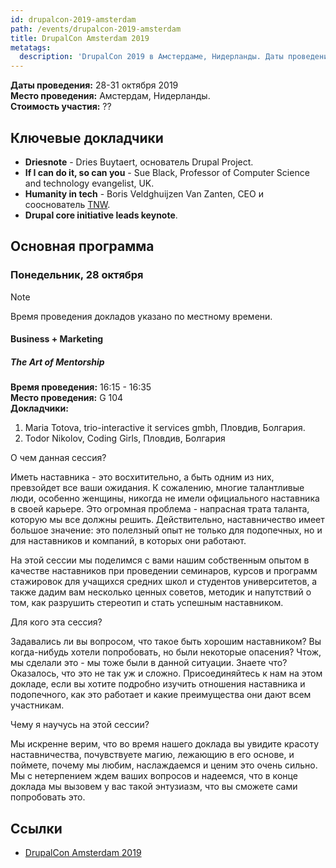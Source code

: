 ```yaml
---
id: drupalcon-2019-amsterdam
path: /events/drupalcon-2019-amsterdam
title: DrupalCon Amsterdam 2019
metatags:
  description: 'DrupalCon 2019 в Амстердаме, Нидерланды. Даты проведения, докладчики, доклады.'
---
```


**Даты проведения:** 28-31 октября 2019\
**Место проведения:** Амстердам, Нидерланды.\
**Стоимость участия:** ??


## Ключевые докладчики

- **Driesnote** - Dries Buytaert, основатель Drupal Project.
- **If I can do it, so can you** - Sue Black, Professor of Computer Science and technology evangelist, UK.
- **Humanity in tech** - Boris Veldghuijzen Van Zanten, CEO и сооснователь [TNW](https://thenextweb.com/).
- **Drupal core initiative leads keynote**.

## Основная программа

### Понедельник, 28 октября

> [!NOTE]
> Время проведения докладов указано по местному времени.

#### Business + Marketing

##### The Art of Mentorship

**Время проведения:** 16:15 - 16:35\
**Место проведения:** G 104\
**Докладчики:** 

1. Maria Totova, trio-interactive it services gmbh, Пловдив, Болгария.
1. Todor Nikolov, Coding Girls, Пловдив, Болгария

О чем данная сессия?

Иметь наставника - это восхитительно, а быть одним из них, превзойдет все ваши ожидания. К сожалению, многие талантливые люди, особенно женщины, никогда не имели официального наставника в своей карьере. Это огромная проблема - напрасная трата таланта, которую мы все должны решить. Действительно, наставничество имеет большое значение: это полелзный опыт не только для подопечных, но и для наставников и компаний, в которых они работают.

На этой сессии мы поделимся с вами нашим собственным опытом в качестве наставников при проведении семинаров, курсов и программ стажировок для учащихся средних школ и студентов университетов, а также дадим вам несколько ценных советов, методик и напутствий о том, как разрушить стереотип и стать успешным наставником.

Для кого эта сессия?

Задавались ли вы вопросом, что такое быть хорошим наставником? Вы когда-нибудь хотели попробовать, но были некоторые опасения? Чтож, мы сделали это - мы тоже были в данной ситуации. Знаете что? Оказалось, что это не так уж и сложно. Присоединяйтесь к нам на этом докладе, если вы хотите подробно изучить отношения наставника и подопечного, как это работает и какие преимущества они дают всем участникам.

Чему я научусь на этой сессии?

Мы искренне верим, что во время нашего доклада вы увидите красоту наставничества, почувствуете магию, лежающию в его основе, и поймете, почему мы любим, наслаждаемся и ценим это очень сильно. Мы с нетерпением ждем ваших вопросов и надеемся, что в конце доклада мы вызовем у вас такой энтузиазм, что вы сможете сами попробовать это.


## Ссылки

- [DrupalCon Amsterdam 2019](https://events.drupal.org/amsterdam2019)
